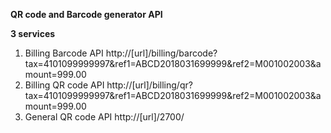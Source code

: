 **QR code and Barcode generator API**

**3 services**

1.  Billing Barcode API
http://[url]/billing/barcode?tax=4101099999997&ref1=ABCD2018031699999&ref2=M001002003&amount=999.00
2.  Billing QR code API
http://[url]/billing/qr?tax=4101099999997&ref1=ABCD2018031699999&ref2=M001002003&amount=999.00
3.  General QR code API
http://[url]/2700/
